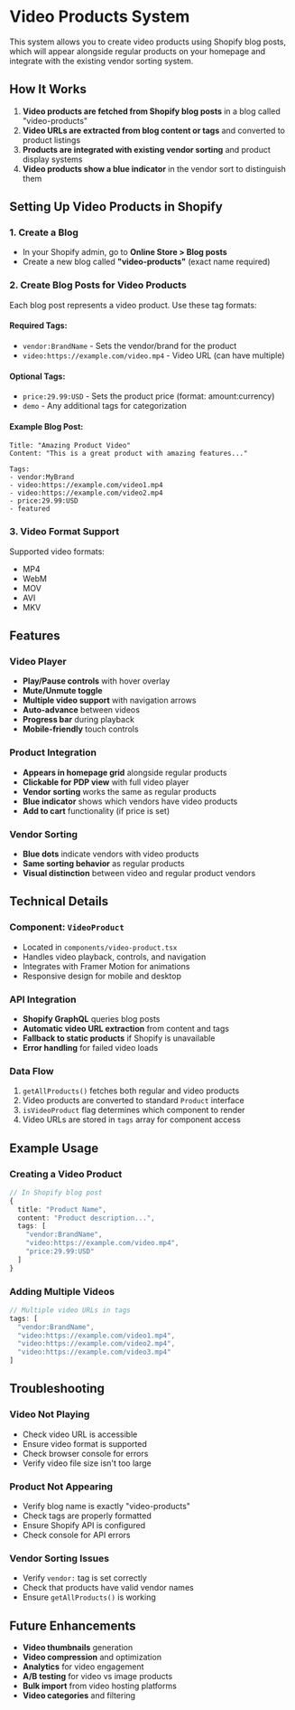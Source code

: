 # Video Products System

This system allows you to create video products using Shopify blog posts, which will appear alongside regular products on your homepage and integrate with the existing vendor sorting system.

## How It Works

1. **Video products are fetched from Shopify blog posts** in a blog called "video-products"
2. **Video URLs are extracted from blog content or tags** and converted to product listings
3. **Products are integrated with existing vendor sorting** and product display systems
4. **Video products show a blue indicator** in the vendor sort to distinguish them

## Setting Up Video Products in Shopify

### 1. Create a Blog
- In your Shopify admin, go to **Online Store > Blog posts**
- Create a new blog called **"video-products"** (exact name required)

### 2. Create Blog Posts for Video Products
Each blog post represents a video product. Use these tag formats:

#### Required Tags:
- `vendor:BrandName` - Sets the vendor/brand for the product
- `video:https://example.com/video.mp4` - Video URL (can have multiple)

#### Optional Tags:
- `price:29.99:USD` - Sets the product price (format: amount:currency)
- `demo` - Any additional tags for categorization

#### Example Blog Post:
```
Title: "Amazing Product Video"
Content: "This is a great product with amazing features..."

Tags:
- vendor:MyBrand
- video:https://example.com/video1.mp4
- video:https://example.com/video2.mp4
- price:29.99:USD
- featured
```

### 3. Video Format Support
Supported video formats:
- MP4
- WebM
- MOV
- AVI
- MKV

## Features

### Video Player
- **Play/Pause controls** with hover overlay
- **Mute/Unmute toggle**
- **Multiple video support** with navigation arrows
- **Auto-advance** between videos
- **Progress bar** during playback
- **Mobile-friendly** touch controls

### Product Integration
- **Appears in homepage grid** alongside regular products
- **Clickable for PDP view** with full video player
- **Vendor sorting** works the same as regular products
- **Blue indicator** shows which vendors have video products
- **Add to cart** functionality (if price is set)

### Vendor Sorting
- **Blue dots** indicate vendors with video products
- **Same sorting behavior** as regular products
- **Visual distinction** between video and regular product vendors

## Technical Details

### Component: `VideoProduct`
- Located in `components/video-product.tsx`
- Handles video playback, controls, and navigation
- Integrates with Framer Motion for animations
- Responsive design for mobile and desktop

### API Integration
- **Shopify GraphQL** queries blog posts
- **Automatic video URL extraction** from content and tags
- **Fallback to static products** if Shopify is unavailable
- **Error handling** for failed video loads

### Data Flow
1. `getAllProducts()` fetches both regular and video products
2. Video products are converted to standard `Product` interface
3. `isVideoProduct` flag determines which component to render
4. Video URLs are stored in `tags` array for component access

## Example Usage

### Creating a Video Product
```typescript
// In Shopify blog post
{
  title: "Product Name",
  content: "Product description...",
  tags: [
    "vendor:BrandName",
    "video:https://example.com/video.mp4",
    "price:29.99:USD"
  ]
}
```

### Adding Multiple Videos
```typescript
// Multiple video URLs in tags
tags: [
  "vendor:BrandName",
  "video:https://example.com/video1.mp4",
  "video:https://example.com/video2.mp4",
  "video:https://example.com/video3.mp4"
]
```

## Troubleshooting

### Video Not Playing
- Check video URL is accessible
- Ensure video format is supported
- Check browser console for errors
- Verify video file size isn't too large

### Product Not Appearing
- Verify blog name is exactly "video-products"
- Check tags are properly formatted
- Ensure Shopify API is configured
- Check console for API errors

### Vendor Sorting Issues
- Verify `vendor:` tag is set correctly
- Check that products have valid vendor names
- Ensure `getAllProducts()` is working

## Future Enhancements

- **Video thumbnails** generation
- **Video compression** and optimization
- **Analytics** for video engagement
- **A/B testing** for video vs image products
- **Bulk import** from video hosting platforms
- **Video categories** and filtering
